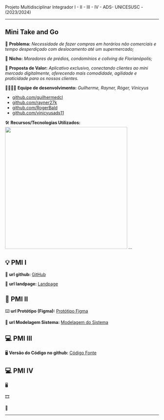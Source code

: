 Projeto Multidisciplinar Integrador I - II - III - IV - ADS- UNICESUSC - (2023/2024)

-------------------
## Mini Take and Go 


🙁 **Problema:** *Necessidade de fazer compras em horários não comerciais e tempo desperdiçado com deslocamento até um supermercado;*


🙂 **Nicho:** *Moradores de prédios, condomínios e coliving de Florianópolis;*

🎁 **Proposta de Valor:** *Aplicativo exclusivo, conectando clientes ao mini mercado digitalmente, oferecendo mais comodidade, agilidade e praticidade para os nossos clientes.*

🧑‍💻👩‍💻 **Equipe de desenvolvimento:** *Guilherme, Rayner, Róger, Vinicyus*

- <a href="https://github.com/guilhermedcl">github.com/guilhermedcl</a>
- <a href="https://github.com/rayner27k">github.com/rayner27k</a>
- <a href="https://github.com/RogerBald">github.com/RogerBald</a>
- <a href="https://github.com/vinicyusads11">github.com/vinicyusads11</a>

🛠️ **Recursos/Tecnologias Utilizados:**  <img src="https://skillicons.dev/icons?i=html,css,javascript,react,nodejs,express,mongodb,git,github,npm,postman,figma,vscode,windows" width="400"/> ...


💡 PMI I
-------------------

🔗 **url github:**  [GitHub](https://github.com/guilhermedcl/projetoPMI) 

🛬 **url landpage:** [Landpage](https://guilhermedcl.github.io/PMI/)

📲 PMI II
-------------------

⌨️ **url Protótipo (Figma):** [Protótipo Figma](https://www.figma.com/file/NnsU7i3ua3TRxtLkYQJfKG/Prot%C3%B3tipo-naveg%C3%A1vel-APP-PMI?type=design&node-id=0%3A1&mode=design&t=Wi4GQsYcVJkuVpxM-1)

📝 **url Modelagem Sistema:** [Modelagem do Sistema](https://github.com/guilhermedcl/projetoPMI/tree/main/diagramas)

💻 PMI III
-------------------

🖥️ **Versão do Código no github:** [Código Fonte](https://github.com/vinicyusads11/appMiniTakeAndGo)

💻 PMI IV
-------------------

🖥️ 

🎞️ 

🎥 

-------------------



